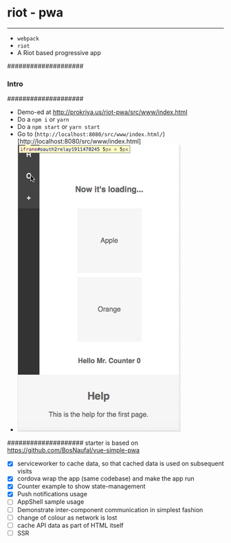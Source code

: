 # riot - pwa

--------
- `webpack`
- `riot`
- A Riot based progressive app


####################
### Intro		####
####################

- Demo-ed at http://prokriya.us/riot-pwa/src/www/index.html
- Do a `npm i` or `yarn`
- Do a `npm start` or `yarn start`
- Go to (`http://localhost:8080/src/www/index.html/`)[http://localhost:8080/src/www/index.html]
- ![Demo](/demo.gif)

####################
starter is based on https://github.com/BosNaufal/vue-simple-pwa


- [X] serviceworker to cache data, so that cached data is used on subsequent visits
- [X] cordova wrap the app (same codebase) and make the app run
- [X] Counter example to show state-management
- [X] Push notifications usage
- [ ] AppShell sample usage
- [ ] Demonstrate inter-component communication in simplest fashion
- [ ] change of colour as network is lost
- [ ] cache API data as part of HTML itself
- [ ] SSR
